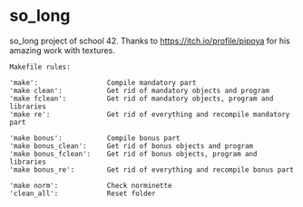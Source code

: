 # so_long
so_long project of school 42. Thanks to https://itch.io/profile/pipoya for his amazing work with textures.
```
Makefile rules:

'make':                 Compile mandatory part
'make clean':           Get rid of mandatory objects and program
'make fclean':          Get rid of mandatory objects, program and libraries
'make re':              Get rid of everything and recompile mandatory part

'make bonus':           Compile bonus part
'make bonus_clean':     Get rid of bonus objects and program
'make bonus_fclean':    Get rid of bonus objects, program and libraries
'make bonus_re':        Get rid of everything and recompile bonus part

'make norm':            Check norminette
'clean_all':            Reset folder
```
